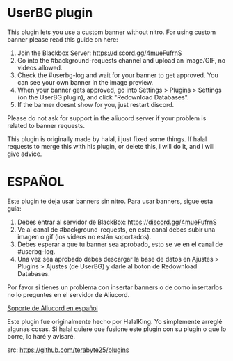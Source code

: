 # UserBG plugin
This plugin lets you use a custom banner without nitro.
For using custom banner please read this guide on here:
1. Join the Blackbox Server: https://discord.gg/4mueFufrnS
2. Go into the #background-requests channel and upload an image/GIF, no videos allowed.
3. Check the #userbg-log and wait for your banner to get approved. You can see your own banner in the image preview.
4. When your banner gets approved, go into Settings > Plugins > Settings (on the UserBG plugin), and click "Redownload Databases".
5. If the banner doesnt show for you, just restart discord.

Please do not ask for support in the aliucord server if your problem is related to banner requests.

This plugin is originally made by halal, i just fixed some things. If halal requests to merge this with his plugin, or delete this, i will do it, and i will give advice.

# ESPAÑOL
Este plugin te deja usar banners sin nitro.
Para usar banners, sigue esta guía:
1. Debes entrar al servidor de BlackBox: https://discord.gg/4mueFufrnS
2. Ve al canal de #background-requests, en este canal debes subir una imagen o gif (los videos no están soportados).
3. Debes esperar a que tu banner sea aprobado, esto se ve en el canal de #userbg-log.
4. Una vez sea aprobado debes descargar la base de datos en Ajustes > Plugins > Ajustes (de UserBG) y darle al boton de Redownload Databases.

Por favor si tienes un problema con insertar banners o de como insertarlos no lo preguntes en el servidor de Aliucord.

[Soporte de Aliucord en español](https://discord.gg/NfkPvxvmuz)

Este plugin fue originalmente hecho por HalalKing. Yo simplemente arreglé algunas cosas. Si halal quiere que fusione este plugin con su plugin o que lo borre, lo haré y avisaré.

src: https://github.com/terabyte25/plugins
